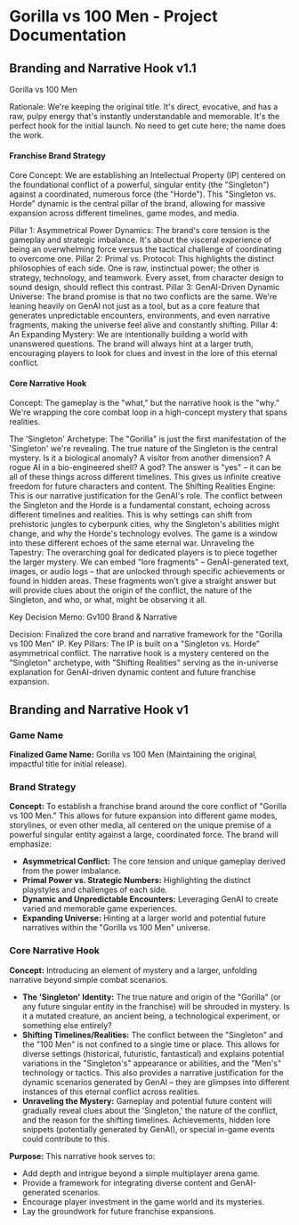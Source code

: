 # Gorilla vs 100 Men - Project Documentation

## Branding and Narrative Hook v1.1

Gorilla vs 100 Men

Rationale: We're keeping the original title. It's direct, evocative, and has a raw, pulpy energy that's instantly understandable and memorable. It's the perfect hook for the initial launch. No need to get cute here; the name does the work.
#### Franchise Brand Strategy
Core Concept: We are establishing an Intellectual Property (IP) centered on the foundational conflict of a powerful, singular entity (the "Singleton") against a coordinated, numerous force (the "Horde"). This "Singleton vs. Horde" dynamic is the central pillar of the brand, allowing for massive expansion across different timelines, game modes, and media.

Pillar 1: Asymmetrical Power Dynamics: The brand's core tension is the gameplay and strategic imbalance. It's about the visceral experience of being an overwhelming force versus the tactical challenge of coordinating to overcome one.
Pillar 2: Primal vs. Protocol: This highlights the distinct philosophies of each side. One is raw, instinctual power; the other is strategy, technology, and teamwork. Every asset, from character design to sound design, should reflect this contrast.
Pillar 3: GenAI-Driven Dynamic Universe: The brand promise is that no two conflicts are the same. We're leaning heavily on GenAI not just as a tool, but as a core feature that generates unpredictable encounters, environments, and even narrative fragments, making the universe feel alive and constantly shifting.
Pillar 4: An Expanding Mystery: We are intentionally building a world with unanswered questions. The brand will always hint at a larger truth, encouraging players to look for clues and invest in the lore of this eternal conflict.
#### Core Narrative Hook
Concept: The gameplay is the "what," but the narrative hook is the "why." We're wrapping the core combat loop in a high-concept mystery that spans realities.

The 'Singleton' Archetype: The "Gorilla" is just the first manifestation of the 'Singleton' we're revealing. The true nature of the Singleton is the central mystery. Is it a biological anomaly? A visitor from another dimension? A rogue AI in a bio-engineered shell? A god? The answer is "yes" – it can be all of these things across different timelines. This gives us infinite creative freedom for future characters and content.
The Shifting Realities Engine: This is our narrative justification for the GenAI's role. The conflict between the Singleton and the Horde is a fundamental constant, echoing across different timelines and realities. This is why settings can shift from prehistoric jungles to cyberpunk cities, why the Singleton's abilities might change, and why the Horde's technology evolves. The game is a window into these different echoes of the same eternal war.
Unraveling the Tapestry: The overarching goal for dedicated players is to piece together the larger mystery. We can embed "lore fragments" – GenAI-generated text, images, or audio logs – that are unlocked through specific achievements or found in hidden areas. These fragments won't give a straight answer but will provide clues about the origin of the conflict, the nature of the Singleton, and who, or what, might be observing it all.

Key Decision Memo: Gv100 Brand & Narrative

Decision: Finalized the core brand and narrative framework for the "Gorilla vs 100 Men" IP.
Key Pillars: The IP is built on a "Singleton vs. Horde" asymmetrical conflict. The narrative hook is a mystery centered on the "Singleton" archetype, with "Shifting Realities" serving as the in-universe explanation for GenAI-driven dynamic content and future franchise expansion.

## Branding and Narrative Hook v1

### Game Name

**Finalized Game Name:** Gorilla vs 100 Men (Maintaining the original, impactful title for initial release).

### Brand Strategy

**Concept:** To establish a franchise brand around the core conflict of "Gorilla vs 100 Men." This allows for future expansion into different game modes, storylines, or even other media, all centered on the unique premise of a powerful singular entity against a large, coordinated force. The brand will emphasize:

*   **Asymmetrical Conflict:** The core tension and unique gameplay derived from the power imbalance.
*   **Primal Power vs. Strategic Numbers:** Highlighting the distinct playstyles and challenges of each side.
*   **Dynamic and Unpredictable Encounters:** Leveraging GenAI to create varied and memorable game experiences.
*   **Expanding Universe:** Hinting at a larger world and potential future narratives within the "Gorilla vs 100 Men" universe.

### Core Narrative Hook

**Concept:** Introducing an element of mystery and a larger, unfolding narrative beyond simple combat scenarios.

*   **The 'Singleton' Identity:** The true nature and origin of the "Gorilla" (or any future singular entity in the franchise) will be shrouded in mystery. Is it a mutated creature, an ancient being, a technological experiment, or something else entirely?
*   **Shifting Timelines/Realities:** The conflict between the "Singleton" and the "100 Men" is not confined to a single time or place. This allows for diverse settings (historical, futuristic, fantastical) and explains potential variations in the "Singleton's" appearance or abilities, and the "Men's" technology or tactics. This also provides a narrative justification for the dynamic scenarios generated by GenAI – they are glimpses into different instances of this eternal conflict across realities.
*   **Unraveling the Mystery:** Gameplay and potential future content will gradually reveal clues about the 'Singleton,' the nature of the conflict, and the reason for the shifting timelines. Achievements, hidden lore snippets (potentially generated by GenAI), or special in-game events could contribute to this.

**Purpose:** This narrative hook serves to:

*   Add depth and intrigue beyond a simple multiplayer arena game.
*   Provide a framework for integrating diverse content and GenAI-generated scenarios.
*   Encourage player investment in the game world and its mysteries.
*   Lay the groundwork for future franchise expansions.